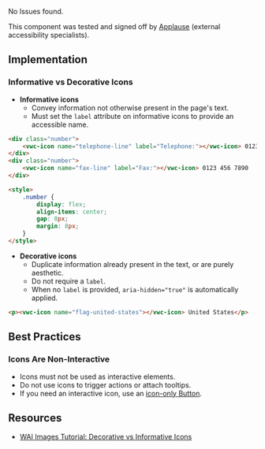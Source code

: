 <div class="a11y-test">
  <vwc-icon name="check-solid" connotation="success" size="1"></vwc-icon> 
  <div>
    <p>No Issues found.</p>
    <p>This component was tested and signed off by <a href="https://www.applause.com/">Applause</a> (external accessibility specialists).</p>
  </div>
</div>

## Implementation

### Informative vs Decorative Icons

- **Informative icons**
  - Convey information not otherwise present in the page's text.
  - Must set the `label` attribute on informative icons to provide an accessible name.

```html preview
<div class="number">
	<vwc-icon name="telephone-line" label="Telephone:"></vwc-icon> 0123 456 7890
</div>
<div class="number">
	<vwc-icon name="fax-line" label="Fax:"></vwc-icon> 0123 456 7890
</div>

<style>
	.number {
		display: flex;
		align-items: center;
		gap: 8px;
		margin: 8px;
	}
</style>
```

- **Decorative icons**
  - Duplicate information already present in the text, or are purely aesthetic.
  - Do not require a `label`.
  - When no `label` is provided, `aria-hidden="true"` is automatically applied.

```html preview
<p><vwc-icon name="flag-united-states"></vwc-icon> United States</p>
```

## Best Practices

### Icons Are Non-Interactive

- Icons must not be used as interactive elements.
- Do not use icons to trigger actions or attach tooltips.
- If you need an interactive icon, use an [icon-only Button](/components/button/#icon-only).

## Resources

- [WAI Images Tutorial: Decorative vs Informative Icons](https://www.w3.org/WAI/tutorials/images/)
